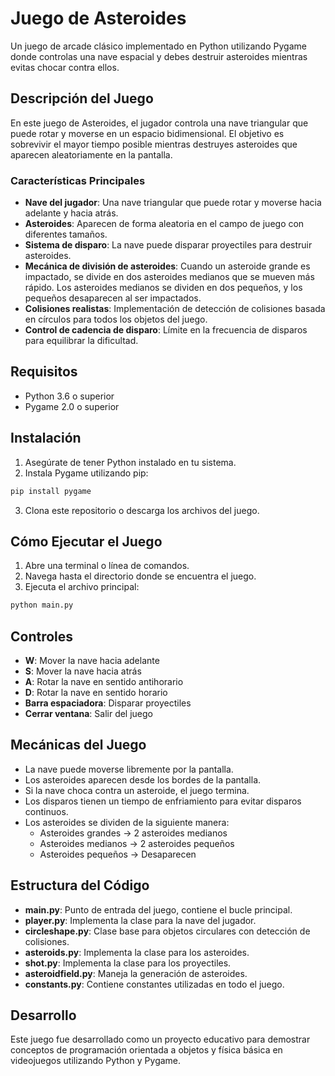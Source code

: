 # Juego de Asteroides

Un juego de arcade clásico implementado en Python utilizando Pygame donde controlas una nave espacial y debes destruir asteroides mientras evitas chocar contra ellos.

## Descripción del Juego

En este juego de Asteroides, el jugador controla una nave triangular que puede rotar y moverse en un espacio bidimensional. El objetivo es sobrevivir el mayor tiempo posible mientras destruyes asteroides que aparecen aleatoriamente en la pantalla.

### Características Principales

- **Nave del jugador**: Una nave triangular que puede rotar y moverse hacia adelante y hacia atrás.
- **Asteroides**: Aparecen de forma aleatoria en el campo de juego con diferentes tamaños.
- **Sistema de disparo**: La nave puede disparar proyectiles para destruir asteroides.
- **Mecánica de división de asteroides**: Cuando un asteroide grande es impactado, se divide en dos asteroides medianos que se mueven más rápido. Los asteroides medianos se dividen en dos pequeños, y los pequeños desaparecen al ser impactados.
- **Colisiones realistas**: Implementación de detección de colisiones basada en círculos para todos los objetos del juego.
- **Control de cadencia de disparo**: Límite en la frecuencia de disparos para equilibrar la dificultad.

## Requisitos

- Python 3.6 o superior
- Pygame 2.0 o superior

## Instalación

1. Asegúrate de tener Python instalado en tu sistema.
2. Instala Pygame utilizando pip:

```bash
pip install pygame
```

3. Clona este repositorio o descarga los archivos del juego.

## Cómo Ejecutar el Juego

1. Abre una terminal o línea de comandos.
2. Navega hasta el directorio donde se encuentra el juego.
3. Ejecuta el archivo principal:

```bash
python main.py
```

## Controles

- **W**: Mover la nave hacia adelante
- **S**: Mover la nave hacia atrás
- **A**: Rotar la nave en sentido antihorario
- **D**: Rotar la nave en sentido horario
- **Barra espaciadora**: Disparar proyectiles
- **Cerrar ventana**: Salir del juego

## Mecánicas del Juego

- La nave puede moverse libremente por la pantalla.
- Los asteroides aparecen desde los bordes de la pantalla.
- Si la nave choca contra un asteroide, el juego termina.
- Los disparos tienen un tiempo de enfriamiento para evitar disparos continuos.
- Los asteroides se dividen de la siguiente manera:
  - Asteroides grandes → 2 asteroides medianos
  - Asteroides medianos → 2 asteroides pequeños
  - Asteroides pequeños → Desaparecen

## Estructura del Código

- **main.py**: Punto de entrada del juego, contiene el bucle principal.
- **player.py**: Implementa la clase para la nave del jugador.
- **circleshape.py**: Clase base para objetos circulares con detección de colisiones.
- **asteroids.py**: Implementa la clase para los asteroides.
- **shot.py**: Implementa la clase para los proyectiles.
- **asteroidfield.py**: Maneja la generación de asteroides.
- **constants.py**: Contiene constantes utilizadas en todo el juego.

## Desarrollo

Este juego fue desarrollado como un proyecto educativo para demostrar conceptos de programación orientada a objetos y física básica en videojuegos utilizando Python y Pygame.
